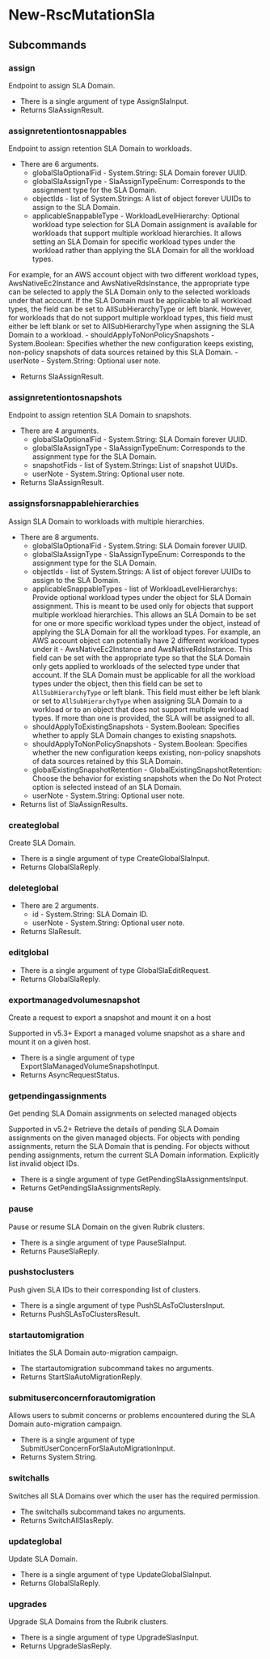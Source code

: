 # New-RscMutationSla
## Subcommands
### assign
Endpoint to assign SLA Domain.

- There is a single argument of type AssignSlaInput.
- Returns SlaAssignResult.
### assignretentiontosnappables
Endpoint to assign retention SLA Domain to workloads.

- There are 6 arguments.
    - globalSlaOptionalFid - System.String: SLA Domain forever UUID.
    - globalSlaAssignType - SlaAssignTypeEnum: Corresponds to the assignment type for the SLA Domain.
    - objectIds - list of System.Strings: A list of object forever UUIDs to assign to the SLA Domain.
    - applicableSnappableType - WorkloadLevelHierarchy: Optional workload type selection for SLA Domain assignment is available for workloads that support multiple workload hierarchies. It allows setting an SLA Domain for specific workload types under the workload rather than applying the SLA Domain for all the workload types.

For example, for an AWS account object with two different workload types, AwsNativeEc2Instance and AwsNativeRdsInstance, the appropriate type can be selected to apply the SLA Domain only to the selected workloads under that account. If the SLA Domain must be applicable to all workload types, the field can be set to AllSubHierarchyType or left blank. However, for workloads that do not support multiple workload types, this field must either be left blank or set to AllSubHierarchyType when assigning the SLA Domain to a workload.
    - shouldApplyToNonPolicySnapshots - System.Boolean: Specifies whether the new configuration keeps existing, non-policy snapshots of data sources retained by this SLA Domain.
    - userNote - System.String: Optional user note.
- Returns SlaAssignResult.
### assignretentiontosnapshots
Endpoint to assign retention SLA Domain to snapshots.

- There are 4 arguments.
    - globalSlaOptionalFid - System.String: SLA Domain forever UUID.
    - globalSlaAssignType - SlaAssignTypeEnum: Corresponds to the assignment type for the SLA Domain.
    - snapshotFids - list of System.Strings: List of snapshot UUIDs.
    - userNote - System.String: Optional user note.
- Returns SlaAssignResult.
### assignsforsnappablehierarchies
Assign SLA Domain to workloads with multiple hierarchies.

- There are 8 arguments.
    - globalSlaOptionalFid - System.String: SLA Domain forever UUID.
    - globalSlaAssignType - SlaAssignTypeEnum: Corresponds to the assignment type for the SLA Domain.
    - objectIds - list of System.Strings: A list of object forever UUIDs to assign to the SLA Domain.
    - applicableSnappableTypes - list of WorkloadLevelHierarchys: Provide optional workload types under the object for SLA Domain assignment. This is meant to be used only for objects that support multiple workload hierarchies. This allows an SLA Domain to be set for one or more specific workload types under the object, instead of applying the SLA Domain for all the workload types. For example, an AWS account object can potentially have 2 different workload types under it - AwsNativeEc2Instance and AwsNativeRdsInstance. This field can be set with the appropriate type so that the SLA Domain only gets applied to workloads of the selected type under that account. If the SLA Domain must be applicable for all the workload types under the object, then this field can be set to `AllSubHierarchyType` or left blank. This field must either be left blank or set to `AllSubHierarchyType` when assigning SLA Domain to a workload or to an object that does not support multiple workload types. If more than one is provided, the SLA will be assigned to all.
    - shouldApplyToExistingSnapshots - System.Boolean: Specifies whether to apply SLA Domain changes to existing snapshots.
    - shouldApplyToNonPolicySnapshots - System.Boolean: Specifies whether the new configuration keeps existing, non-policy snapshots of data sources retained by this SLA Domain.
    - globalExistingSnapshotRetention - GlobalExistingSnapshotRetention: Choose the behavior for existing snapshots when the Do Not Protect option is selected instead of an SLA Domain.
    - userNote - System.String: Optional user note.
- Returns list of SlaAssignResults.
### createglobal
Create SLA Domain.

- There is a single argument of type CreateGlobalSlaInput.
- Returns GlobalSlaReply.
### deleteglobal
- There are 2 arguments.
    - id - System.String: SLA Domain ID.
    - userNote - System.String: Optional user note.
- Returns SlaResult.
### editglobal
- There is a single argument of type GlobalSlaEditRequest.
- Returns GlobalSlaReply.
### exportmanagedvolumesnapshot
Create a request to export a snapshot and mount it on a host

Supported in v5.3+
Export a managed volume snapshot as a share and mount it on a given host.

- There is a single argument of type ExportSlaManagedVolumeSnapshotInput.
- Returns AsyncRequestStatus.
### getpendingassignments
Get pending SLA Domain assignments on selected managed objects

Supported in v5.2+
Retrieve the details of pending SLA Domain assignments on the given managed objects. For objects with pending assignments, return the SLA Domain that is pending. For objects without pending assignments, return the current SLA Domain information. Explicitly list invalid object IDs.

- There is a single argument of type GetPendingSlaAssignmentsInput.
- Returns GetPendingSlaAssignmentsReply.
### pause
Pause or resume SLA Domain on the given Rubrik clusters.

- There is a single argument of type PauseSlaInput.
- Returns PauseSlaReply.
### pushstoclusters
Push given SLA IDs to their corresponding list of clusters.

- There is a single argument of type PushSLAsToClustersInput.
- Returns PushSLAsToClustersResult.
### startautomigration
Initiates the SLA Domain auto-migration campaign.

- The startautomigration subcommand takes no arguments.
- Returns StartSlaAutoMigrationReply.
### submituserconcernforautomigration
Allows users to submit concerns or problems encountered during the SLA Domain auto-migration campaign.

- There is a single argument of type SubmitUserConcernForSlaAutoMigrationInput.
- Returns System.String.
### switchalls
Switches all SLA Domains over which the user has the required permission.

- The switchalls subcommand takes no arguments.
- Returns SwitchAllSlasReply.
### updateglobal
Update SLA Domain.

- There is a single argument of type UpdateGlobalSlaInput.
- Returns GlobalSlaReply.
### upgrades
Upgrade SLA Domains from the Rubrik clusters.

- There is a single argument of type UpgradeSlasInput.
- Returns UpgradeSlasReply.

